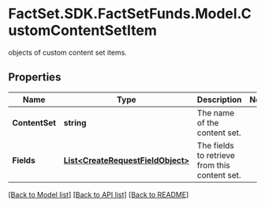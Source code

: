 # FactSet.SDK.FactSetFunds.Model.CustomContentSetItem
objects of custom content set items.

## Properties

Name | Type | Description | Notes
------------ | ------------- | ------------- | -------------
**ContentSet** | **string** | The name of the content set. | 
**Fields** | [**List&lt;CreateRequestFieldObject&gt;**](CreateRequestFieldObject.md) | The fields to retrieve from this content set. | 

[[Back to Model list]](../README.md#documentation-for-models) [[Back to API list]](../README.md#documentation-for-api-endpoints) [[Back to README]](../README.md)

